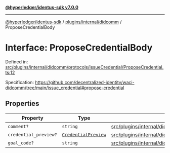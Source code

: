 [**@hyperledger/identus-sdk v7.0.0**](../../../../README.md)

***

[@hyperledger/identus-sdk](../../../../README.md) / [plugins/internal/didcomm](../README.md) / ProposeCredentialBody

# Interface: ProposeCredentialBody

Defined in: [src/plugins/internal/didcomm/protocols/issueCredential/ProposeCredential.ts:12](https://github.com/hyperledger/identus-edge-agent-sdk-ts/blob/96423ee84b124a31ce63036d9d623d1cb73a13c2/src/plugins/internal/didcomm/protocols/issueCredential/ProposeCredential.ts#L12)

Specification:
https://github.com/decentralized-identity/waci-didcomm/tree/main/issue_credential#propose-credential

## Properties

| Property | Type | Defined in |
| ------ | ------ | ------ |
| <a id="comment"></a> `comment?` | `string` | [src/plugins/internal/didcomm/protocols/issueCredential/ProposeCredential.ts:16](https://github.com/hyperledger/identus-edge-agent-sdk-ts/blob/96423ee84b124a31ce63036d9d623d1cb73a13c2/src/plugins/internal/didcomm/protocols/issueCredential/ProposeCredential.ts#L16) |
| <a id="credential_preview"></a> `credential_preview?` | [`CredentialPreview`](CredentialPreview.md) | [src/plugins/internal/didcomm/protocols/issueCredential/ProposeCredential.ts:18](https://github.com/hyperledger/identus-edge-agent-sdk-ts/blob/96423ee84b124a31ce63036d9d623d1cb73a13c2/src/plugins/internal/didcomm/protocols/issueCredential/ProposeCredential.ts#L18) |
| <a id="goal_code"></a> `goal_code?` | `string` | [src/plugins/internal/didcomm/protocols/issueCredential/ProposeCredential.ts:14](https://github.com/hyperledger/identus-edge-agent-sdk-ts/blob/96423ee84b124a31ce63036d9d623d1cb73a13c2/src/plugins/internal/didcomm/protocols/issueCredential/ProposeCredential.ts#L14) |
